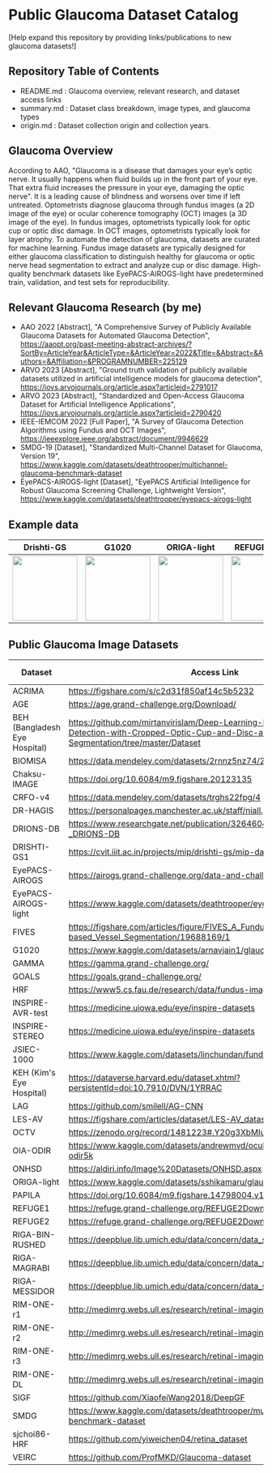# Public Glaucoma Dataset Catalog
[Help expand this repository by providing links/publications to new glaucoma datasets!]

## Repository Table of Contents
- README.md : Glaucoma overview, relevant research, and dataset access links
- summary.md : Dataset class breakdown, image types, and glaucoma types
- origin.md : Dataset collection origin and collection years.

## Glaucoma Overview
According to AAO, "Glaucoma is a disease that damages your eye’s optic nerve. It usually happens when fluid builds up in the front part of your eye. That extra fluid increases the pressure in your eye, damaging the optic nerve". It is a leading cause of blindness and worsens over time if left untreated. Optometrists diagnose glaucoma through fundus images (a 2D image of the eye) or ocular coherence tomography (OCT) images (a 3D image of the eye). In fundus images, optometrists typically look for optic cup or optic disc damage. In OCT images, optometrists typically look for layer atrophy. To automate the detection of glaucoma, datasets are curated for machine learning. Fundus image datasets are typically designed for either glaucoma classification to distinguish healthy for glaucoma or optic nerve head segmentation to extract and analyze cup or disc damage. High-quality benchmark datasets like EyePACS-AIROGS-light have predetermined train, validation, and test sets for reproducibility.

## Relevant Glaucoma Research (by me)
 - AAO 2022 [Abstract], "A Comprehensive Survey of Publicly Available Glaucoma Datasets for Automated Glaucoma Detection", https://aaopt.org/past-meeting-abstract-archives/?SortBy=ArticleYear&ArticleType=&ArticleYear=2022&Title=&Abstract=&Authors=&Affiliation=&PROGRAMNUMBER=225129
 - ARVO 2023 [Abstract], "Ground truth validation of publicly available datasets utilized in artificial intelligence models for glaucoma detection", https://iovs.arvojournals.org/article.aspx?articleid=2791017
 - ARVO 2023 [Abstract], "Standardized and Open-Access Glaucoma Dataset for Artificial Intelligence Applications", https://iovs.arvojournals.org/article.aspx?articleid=2790420
 - IEEE-IEMCOM 2022 [Full Paper], "A Survey of Glaucoma Detection Algorithms using Fundus and OCT Images", https://ieeexplore.ieee.org/abstract/document/9946629
 - SMDG-19 [Dataset], "Standardized Multi-Channel Dataset for Glaucoma, Version 19", https://www.kaggle.com/datasets/deathtrooper/multichannel-glaucoma-benchmark-dataset
 - EyePACS-AIROGS-light [Dataset], "EyePACS Artificial Intelligence for Robust Glaucoma Screening Challenge, Lightweight Version", https://www.kaggle.com/datasets/deathtrooper/eyepacs-airogs-light

## Example data
Drishti-GS |   G1020 |   ORIGA-light |   REFUGE1-VAL |   PAPILA
--- | --- | --- | --- | ---
<img src="https://user-images.githubusercontent.com/65875562/204176385-9402294e-7b82-4ea3-a1cd-f44e8423ca4f.png" width="128"> |<img src="https://user-images.githubusercontent.com/65875562/204176473-f95150ed-161a-496e-bf44-5af1fa23d736.jpg" width="128"> | <img src="https://user-images.githubusercontent.com/65875562/204176324-eb665daf-60f0-4333-ae77-b78c8e2d038f.jpg" width="128"> | <img src="https://user-images.githubusercontent.com/65875562/204176603-03c21546-2bcf-4e73-b522-ffdacc61ae91.jpg" width="128"> | <img src="https://user-images.githubusercontent.com/65875562/204176775-c4d557c6-ecfc-49a1-a854-b338f5850337.jpg" width="128">

## Public Glaucoma Image Datasets
| Dataset   | Access Link | Accessibility | Glaucoma Labels? |
| ------------- | ------------- | ------------- | ------------- |
| ACRIMA  | https://figshare.com/s/c2d31f850af14c5b5232  | open | Y |
| AGE  | https://age.grand-challenge.org/Download/  | registration | Y |
| BEH (Bangladesh Eye Hospital) | https://github.com/mirtanvirislam/Deep-Learning-Based-Glaucoma-Detection-with-Cropped-Optic-Cup-and-Disc-and-Blood-Vessel-Segmentation/tree/master/Dataset | open | Y |
| BIOMISA | https://data.mendeley.com/datasets/2rnnz5nz74/2  | open | Y |
| Chaksu-IMAGE | https://doi.org/10.6084/m9.figshare.20123135 | open | Y |
| CRFO-v4 | https://data.mendeley.com/datasets/trghs22fpg/4 | open | Y |
| DR-HAGIS | https://personalpages.manchester.ac.uk/staff/niall.p.mcloughlin/ | open | Y |
| DRIONS-DB  | https://www.researchgate.net/publication/326460478_Glaucoma_dataset_-_DRIONS-DB  | open | N |
| DRISHTI-GS1  | https://cvit.iiit.ac.in/projects/mip/drishti-gs/mip-dataset2/Home.php  | open | Y |
| EyePACS-AIROGS | https://airogs.grand-challenge.org/data-and-challenge/ | open | Y |
| EyePACS-AIROGS-light | https://www.kaggle.com/datasets/deathtrooper/eyepacs-airogs-light | registration | Y |
| FIVES | https://figshare.com/articles/figure/FIVES_A_Fundus_Image_Dataset_for_AI-based_Vessel_Segmentation/19688169/1 | open | Y |
| G1020 | https://www.kaggle.com/datasets/arnavjain1/glaucoma-datasets | registration | Y |
| GAMMA | https://gamma.grand-challenge.org/ | registration | Y |
| GOALS | https://goals.grand-challenge.org/ | registration | Y |
| HRF  | https://www5.cs.fau.de/research/data/fundus-images/  | open | Y |
| INSPIRE-AVR-test | https://medicine.uiowa.edu/eye/inspire-datasets | open | N |
| INSPIRE-STEREO | https://medicine.uiowa.edu/eye/inspire-datasets | open | N |
| JSIEC-1000 | https://www.kaggle.com/datasets/linchundan/fundusimage1000 | registration | Y |
| KEH (Kim's Eye Hospital) | https://dataverse.harvard.edu/dataset.xhtml?persistentId=doi:10.7910/DVN/1YRRAC | open | Y |
| LAG | https://github.com/smilell/AG-CNN | request | Y |
| LES-AV | https://figshare.com/articles/dataset/LES-AV_dataset/11857698/1 | open | Y |
| OCTV | https://zenodo.org/record/1481223#.Y20g3XbMIuV | open | Y |
| OIA-ODIR | https://www.kaggle.com/datasets/andrewmvd/ocular-disease-recognition-odir5k | registration | Y |
| ONHSD | https://aldiri.info/Image%20Datasets/ONHSD.aspx | inaccessible | Y |
| ORIGA-light | https://www.kaggle.com/datasets/sshikamaru/glaucoma-detection | registration | Y |
| PAPILA | https://doi.org/10.6084/m9.figshare.14798004.v1 | open | Y |
| REFUGE1  | https://refuge.grand-challenge.org/REFUGE2Download/  | registration | Y |
| REFUGE2  | https://refuge.grand-challenge.org/REFUGE2Download/  | registration | Y |
| RIGA-BIN-RUSHED | https://deepblue.lib.umich.edu/data/concern/data_sets/3b591905z  | open | N |
| RIGA-MAGRABI | https://deepblue.lib.umich.edu/data/concern/data_sets/3b591905z  | open | N |
| RIGA-MESSIDOR | https://deepblue.lib.umich.edu/data/concern/data_sets/3b591905z  | open | N |
| RIM-ONE-r1 | http://medimrg.webs.ull.es/research/retinal-imaging/rim-one/  | open | Y |
| RIM-ONE-r2 | http://medimrg.webs.ull.es/research/retinal-imaging/rim-one/  | open | Y |
| RIM-ONE-r3 | http://medimrg.webs.ull.es/research/retinal-imaging/rim-one/  | open | Y |
| RIM-ONE-DL | http://medimrg.webs.ull.es/research/retinal-imaging/rim-one/  | open | Y |
| SIGF | https://github.com/XiaofeiWang2018/DeepGF | request | Y |
| SMDG | https://www.kaggle.com/datasets/deathtrooper/multichannel-glaucoma-benchmark-dataset | registration | Y |
| sjchoi86-HRF | https://github.com/yiweichen04/retina_dataset | open | Y |
| VEIRC | https://github.com/ProfMKD/Glaucoma-dataset | open | Y |

